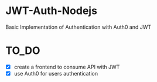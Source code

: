 # JWT-Auth-Nodejs
Basic Implementation of Authentication with Auth0 and JWT

# TO_DO 
- [x] create a frontend to consume API with JWT
- [x] use Auth0 for users authentication
